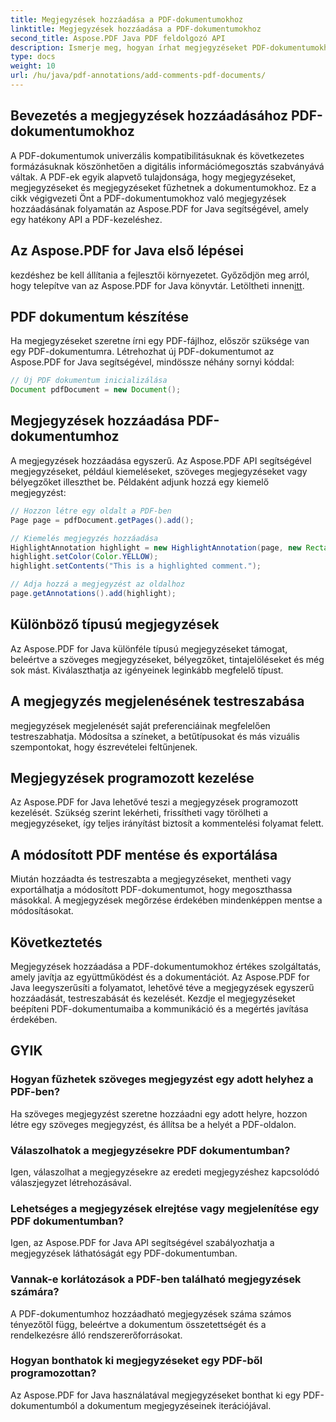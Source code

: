 ```yaml
---
title: Megjegyzések hozzáadása a PDF-dokumentumokhoz
linktitle: Megjegyzések hozzáadása a PDF-dokumentumokhoz
second_title: Aspose.PDF Java PDF feldolgozó API
description: Ismerje meg, hogyan írhat megjegyzéseket PDF-dokumentumokhoz az Aspose.PDF for Java használatával – lépésről lépésre kódpéldákkal.
type: docs
weight: 10
url: /hu/java/pdf-annotations/add-comments-pdf-documents/
---
```


## Bevezetés a megjegyzések hozzáadásához PDF-dokumentumokhoz

A PDF-dokumentumok univerzális kompatibilitásuknak és következetes formázásuknak köszönhetően a digitális információmegosztás szabványává váltak. A PDF-ek egyik alapvető tulajdonsága, hogy megjegyzéseket, megjegyzéseket és megjegyzéseket fűzhetnek a dokumentumokhoz. Ez a cikk végigvezeti Önt a PDF-dokumentumokhoz való megjegyzések hozzáadásának folyamatán az Aspose.PDF for Java segítségével, amely egy hatékony API a PDF-kezeléshez.

## Az Aspose.PDF for Java első lépései

 kezdéshez be kell állítania a fejlesztői környezetet. Győződjön meg arról, hogy telepítve van az Aspose.PDF for Java könyvtár. Letöltheti innen[itt](https://releases.aspose.com/pdf/java/).

## PDF dokumentum készítése

Ha megjegyzéseket szeretne írni egy PDF-fájlhoz, először szüksége van egy PDF-dokumentumra. Létrehozhat új PDF-dokumentumot az Aspose.PDF for Java segítségével, mindössze néhány sornyi kóddal:

```java
// Új PDF dokumentum inicializálása
Document pdfDocument = new Document();
```

## Megjegyzések hozzáadása PDF-dokumentumhoz

A megjegyzések hozzáadása egyszerű. Az Aspose.PDF API segítségével megjegyzéseket, például kiemeléseket, szöveges megjegyzéseket vagy bélyegzőket illeszthet be. Példaként adjunk hozzá egy kiemelő megjegyzést:

```java
// Hozzon létre egy oldalt a PDF-ben
Page page = pdfDocument.getPages().add();

// Kiemelés megjegyzés hozzáadása
HighlightAnnotation highlight = new HighlightAnnotation(page, new Rectangle(100, 100, 200, 200));
highlight.setColor(Color.YELLOW);
highlight.setContents("This is a highlighted comment.");

// Adja hozzá a megjegyzést az oldalhoz
page.getAnnotations().add(highlight);
```

## Különböző típusú megjegyzések

Az Aspose.PDF for Java különféle típusú megjegyzéseket támogat, beleértve a szöveges megjegyzéseket, bélyegzőket, tintajelöléseket és még sok mást. Kiválaszthatja az igényeinek leginkább megfelelő típust.

## A megjegyzés megjelenésének testreszabása

megjegyzések megjelenését saját preferenciáinak megfelelően testreszabhatja. Módosítsa a színeket, a betűtípusokat és más vizuális szempontokat, hogy észrevételei feltűnjenek.

## Megjegyzések programozott kezelése

Az Aspose.PDF for Java lehetővé teszi a megjegyzések programozott kezelését. Szükség szerint lekérheti, frissítheti vagy törölheti a megjegyzéseket, így teljes irányítást biztosít a kommentelési folyamat felett.

## A módosított PDF mentése és exportálása

Miután hozzáadta és testreszabta a megjegyzéseket, mentheti vagy exportálhatja a módosított PDF-dokumentumot, hogy megoszthassa másokkal. A megjegyzések megőrzése érdekében mindenképpen mentse a módosításokat.

## Következtetés

Megjegyzések hozzáadása a PDF-dokumentumokhoz értékes szolgáltatás, amely javítja az együttműködést és a dokumentációt. Az Aspose.PDF for Java leegyszerűsíti a folyamatot, lehetővé téve a megjegyzések egyszerű hozzáadását, testreszabását és kezelését. Kezdje el megjegyzéseket beépíteni PDF-dokumentumaiba a kommunikáció és a megértés javítása érdekében.

## GYIK

### Hogyan fűzhetek szöveges megjegyzést egy adott helyhez a PDF-ben?

Ha szöveges megjegyzést szeretne hozzáadni egy adott helyre, hozzon létre egy szöveges megjegyzést, és állítsa be a helyét a PDF-oldalon.

### Válaszolhatok a megjegyzésekre PDF dokumentumban?

Igen, válaszolhat a megjegyzésekre az eredeti megjegyzéshez kapcsolódó válaszjegyzet létrehozásával.

### Lehetséges a megjegyzések elrejtése vagy megjelenítése egy PDF dokumentumban?

Igen, az Aspose.PDF for Java API segítségével szabályozhatja a megjegyzések láthatóságát egy PDF-dokumentumban.

### Vannak-e korlátozások a PDF-ben található megjegyzések számára?

A PDF-dokumentumhoz hozzáadható megjegyzések száma számos tényezőtől függ, beleértve a dokumentum összetettségét és a rendelkezésre álló rendszererőforrásokat.

### Hogyan bonthatok ki megjegyzéseket egy PDF-ből programozottan?

Az Aspose.PDF for Java használatával megjegyzéseket bonthat ki egy PDF-dokumentumból a dokumentum megjegyzéseinek iterációjával.